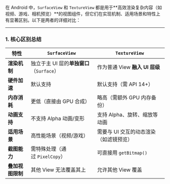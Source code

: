 在 Android 中，`SurfaceView` 和 `TextureView` 都是用于**高效渲染复杂内容（如视频、游戏、相机预览）**的视图组件，但它们在实现机制、适用场景和特性上有显著区别。以下是两者的详细对比：

---

### **1. 核心区别总结**

| 特性         | `SurfaceView`                 | `TextureView`          |
| ---------- | ----------------------------- | ---------------------- |
| **渲染机制**   | 独立于主 UI 层的**单独窗口**（`Surface`） | 作为普通 View **融入 UI 层级** |
| **硬件加速**   | 默认支持                          | 默认支持（需 API 14+）        |
| **内存消耗**   | 更低（直接由 GPU 合成）                | 略高（需额外 GPU 内存备份）       |
| **动画支持**   | 不支持 Alpha 动画/变形               | 支持 Alpha、旋转、缩放等动画      |
| **适用场景**   | 高性能场景（视频/游戏）                  | 需要与 UI 交互的动态渲染（如滤镜预览）  |
| **截图能力**   | 需特殊处理（通过 `PixelCopy`）         | 可直接用 `getBitmap()`     |
| **叠加视图限制** | 其他 View 无法覆盖其上                | 允许其他 View 覆盖           |



